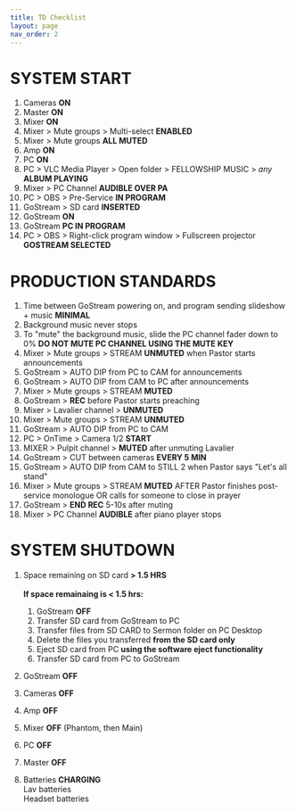 ```yaml
---
title: TD Checklist
layout: page
nav_order: 2
---
```


# SYSTEM START
1. Cameras **ON**
1. Master **ON**
1. Mixer **ON**
1. Mixer > Mute groups > Multi-select **ENABLED**
1. Mixer > Mute groups **ALL MUTED**
1. Amp **ON**
1. PC **ON**
1. PC > VLC Media Player > Open folder > FELLOWSHIP MUSIC > *any* **ALBUM PLAYING**
1. Mixer > PC Channel **AUDIBLE OVER PA**
1. PC > OBS > Pre-Service **IN PROGRAM**
1. GoStream > SD card **INSERTED**
1. GoStream **ON**
1. GoStream **PC IN PROGRAM**
1. PC > OBS > Right-click program window > Fullscreen projector **GOSTREAM SELECTED**

# PRODUCTION STANDARDS
1. Time between GoStream powering on, and program sending slideshow + music **MINIMAL**
2. Background music never stops
3. To "mute" the background music, slide the PC channel fader down to 0% **DO NOT MUTE PC CHANNEL USING THE MUTE KEY**
6. Mixer > Mute groups > STREAM **UNMUTED** when Pastor starts announcements
7. GoStream > AUTO DIP from PC to CAM for announcements
8. GoStream > AUTO DIP from CAM to PC after announcements
9. Mixer > Mute groups > STREAM **MUTED**
10. GoStream > **REC** before Pastor starts preaching
11. Mixer > Lavalier channel > **UNMUTED**
12. Mixer > Mute groups > STREAM **UNMUTED**
13. GoStream > AUTO DIP from PC to CAM
14. PC > OnTime > Camera 1/2 **START**
15. MIXER > Pulpit channel > **MUTED** after unmuting Lavalier
16. GoStream > CUT between cameras **EVERY 5 MIN**
17. GoStream > AUTO DIP from CAM to STILL 2 when Pastor says "Let's all stand"
18. Mixer > Mute groups > STREAM **MUTED** AFTER Pastor finishes post-service monologue OR calls for someone to close in prayer
19. GoStream > **END REC** 5-10s after muting
20. Mixer > PC Channel **AUDIBLE** after piano player stops

# SYSTEM SHUTDOWN
1. Space remaining on SD card **> 1.5 HRS**<br><br>
**If space remainaing is < 1.5 hrs:**
   1. GoStream **OFF**
   2. Transfer SD card from GoStream to PC
   3. Transfer files from SD CARD to Sermon folder on PC Desktop
   4. Delete the files you transferred **from the SD card only**
   5. Eject SD card from PC **using the software eject functionality**
   6. Transfer SD card from PC to GoStream

3. GoStream **OFF**
4. Cameras **OFF**
5. Amp **OFF**
6. Mixer **OFF** (Phantom, then Main)
7. PC **OFF**
8. Master **OFF**
9. Batteries **CHARGING**<br>
Lav batteries<br>
Headset batteries

